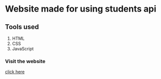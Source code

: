 # Website made for using students api

## Tools used

1. HTML
2. CSS
3. JavaScript

### Visit the website

[click here](https://charbel-dot.github.io/students-web-api/)
